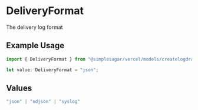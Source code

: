 # DeliveryFormat

The delivery log format

## Example Usage

```typescript
import { DeliveryFormat } from "@simplesagar/vercel/models/createlogdrainop.js";

let value: DeliveryFormat = "json";
```

## Values

```typescript
"json" | "ndjson" | "syslog"
```